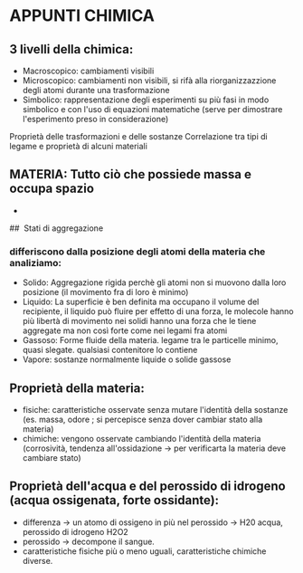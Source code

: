 # APPUNTI CHIMICA

## 3 livelli della chimica:

- Macroscopico: cambiamenti visibili
- Microscopico: cambiamenti non visibili, si rifà alla riorganizzazzione degli atomi durante una trasformazione
- Simbolico: rappresentazione degli esperimenti su più fasi in modo simbolico e con l'uso di equazioni matematiche (serve per dimostrare l'esperimento preso in considerazione)

Proprietà delle trasformazioni e delle sostanze
Correlazione tra tipi di legame e proprietà di alcuni materiali

## MATERIA: Tutto ciò che possiede massa e occupa spazio
-
##  Stati di aggregazione

### differiscono dalla posizione degli atomi della materia che analiziamo:

- Solido: Aggregazione rigida perchè gli atomi non si muovono dalla loro posizione (il movimento fra di loro è minimo)
- Liquido: La superficie è ben definita ma occupano il volume del recipiente, il liquido può fluire per effetto di una forza, le molecole hanno più libertà di movimento nei solidi hanno una forza che le tiene aggregate ma non così forte come nei legami fra atomi
- Gassoso: Forme fluide della materia. legame tra le particelle minimo, quasi slegate. qualsiasi contenitore lo contiene
- Vapore: sostanze normalmente liquide o solide gassose

## Proprietà della materia:

- fisiche: caratteristiche osservate senza mutare l'identità della sostanze (es. massa, odore ; si percepisce senza dover cambiar stato alla materia)
- chimiche: vengono osservate cambiando l'identità della materia (corrosività, tendenza all'ossidazione -> per verificarta la materia deve cambiare stato)

## Proprietà dell'acqua e del perossido di idrogeno (acqua ossigenata, forte ossidante):

- differenza -> un atomo di ossigeno in più nel perossido -> H20 acqua, perossido di idrogeno H2O2
- perossido -> decompone il sangue.
- caratteristiche fisiche più o meno uguali, caratteristiche chimiche diverse.
